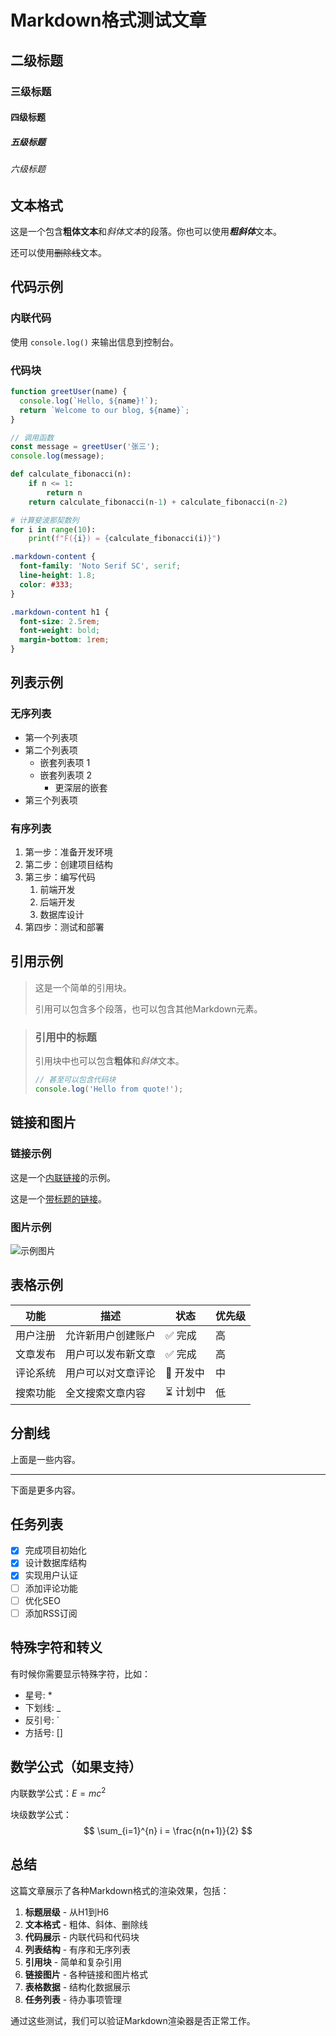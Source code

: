 # Markdown格式测试文章

## 二级标题

### 三级标题

#### 四级标题

##### 五级标题

###### 六级标题

## 文本格式

这是一个包含**粗体文本**和*斜体文本*的段落。你也可以使用***粗斜体***文本。

还可以使用~~删除线~~文本。

## 代码示例

### 内联代码

使用 `console.log()` 来输出信息到控制台。

### 代码块

```javascript
function greetUser(name) {
  console.log(`Hello, ${name}!`);
  return `Welcome to our blog, ${name}`;
}

// 调用函数
const message = greetUser('张三');
console.log(message);
```

```python
def calculate_fibonacci(n):
    if n <= 1:
        return n
    return calculate_fibonacci(n-1) + calculate_fibonacci(n-2)

# 计算斐波那契数列
for i in range(10):
    print(f"F({i}) = {calculate_fibonacci(i)}")
```

```css
.markdown-content {
  font-family: 'Noto Serif SC', serif;
  line-height: 1.8;
  color: #333;
}

.markdown-content h1 {
  font-size: 2.5rem;
  font-weight: bold;
  margin-bottom: 1rem;
}
```

## 列表示例

### 无序列表

- 第一个列表项
- 第二个列表项
  - 嵌套列表项 1
  - 嵌套列表项 2
    - 更深层的嵌套
- 第三个列表项

### 有序列表

1. 第一步：准备开发环境
2. 第二步：创建项目结构
3. 第三步：编写代码
   1. 前端开发
   2. 后端开发
   3. 数据库设计
4. 第四步：测试和部署

## 引用示例

> 这是一个简单的引用块。
> 
> 引用可以包含多个段落，也可以包含其他Markdown元素。

> ### 引用中的标题
> 
> 引用块中也可以包含**粗体**和*斜体*文本。
> 
> ```javascript
> // 甚至可以包含代码块
> console.log('Hello from quote!');
> ```

## 链接和图片

### 链接示例

这是一个[内联链接](https://example.com)的示例。

这是一个[带标题的链接](https://example.com "这是链接标题")。

### 图片示例

![示例图片](https://trae-api-sg.mchost.guru/api/ide/v1/text_to_image?prompt=beautiful%20landscape%20with%20mountains%20and%20lake%20at%20sunset&image_size=landscape_16_9)

## 表格示例

| 功能 | 描述 | 状态 | 优先级 |
|------|------|------|--------|
| 用户注册 | 允许新用户创建账户 | ✅ 完成 | 高 |
| 文章发布 | 用户可以发布新文章 | ✅ 完成 | 高 |
| 评论系统 | 用户可以对文章评论 | 🚧 开发中 | 中 |
| 搜索功能 | 全文搜索文章内容 | ⏳ 计划中 | 低 |

## 分割线

上面是一些内容。

---

下面是更多内容。

## 任务列表

- [x] 完成项目初始化
- [x] 设计数据库结构
- [x] 实现用户认证
- [ ] 添加评论功能
- [ ] 优化SEO
- [ ] 添加RSS订阅

## 特殊字符和转义

有时候你需要显示特殊字符，比如：

- 星号: \*
- 下划线: \_
- 反引号: \`
- 方括号: \[\]

## 数学公式（如果支持）

内联数学公式：$E = mc^2$

块级数学公式：
$$
\sum_{i=1}^{n} i = \frac{n(n+1)}{2}
$$

## 总结

这篇文章展示了各种Markdown格式的渲染效果，包括：

1. **标题层级** - 从H1到H6
2. **文本格式** - 粗体、斜体、删除线
3. **代码展示** - 内联代码和代码块
4. **列表结构** - 有序和无序列表
5. **引用块** - 简单和复杂引用
6. **链接图片** - 各种链接和图片格式
7. **表格数据** - 结构化数据展示
8. **任务列表** - 待办事项管理

通过这些测试，我们可以验证Markdown渲染器是否正常工作。